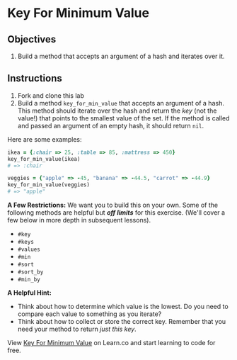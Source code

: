 # Key For Minimum Value

## Objectives

1. Build a method that accepts an argument of a hash and iterates over it.

## Instructions 

1. Fork and clone this lab
2. Build a method `key_for_min_value` that accepts an argument of a hash. This method should iterate over the hash and return the *key* (not the value!) that points to the smallest value of the set. If the method is called and passed an argument of an empty hash, it should return `nil`. 

Here are some examples: 

```ruby
ikea = {:chair => 25, :table => 85, :mattress => 450}
key_for_min_value(ikea)
# => :chair

veggies = {"apple" => -45, "banana" => -44.5, "carrot" => -44.9}
key_for_min_value(veggies)
# => "apple"
```

**A Few Restrictions:**
We want you to build this on your own. Some of the following methods are helpful but ***off limits*** for this exercise. (We'll cover a few below in more depth in subsequent lessons). 

* `#key`
* `#keys`
* `#values`
* `#min`
* `#sort`
* `#sort_by`
* `#min_by`

**A Helpful Hint:** 

* Think about how to determine which value is the lowest. Do you need to compare each value to something as you iterate? 
* Think about how to collect or store the correct key. Remember that you need your method to return *just this key*. 

<p data-visibility='hidden'>View <a href='https://learn.co/lessons/key-for-min-value' title='Key For Minimum Value'>Key For Minimum Value</a> on Learn.co and start learning to code for free.</p>

